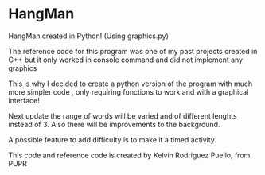 # HangMan
HangMan created in Python! (Using graphics.py)

The reference code for this program was one of my past projects created in C++ 
but it only worked in console command and did not implement any graphics

This is why I decided to create a python version of the program with much more simpler
code , only requiring functions to work and with a graphical interface!

Next update the range of words will be varied and of different lenghts instead of 3.
Also there will be improvements to the background.

A possible feature to add difficulty is to make it a timed activity.

This code and reference code is created by Kelvin Rodriguez Puello, from PUPR
